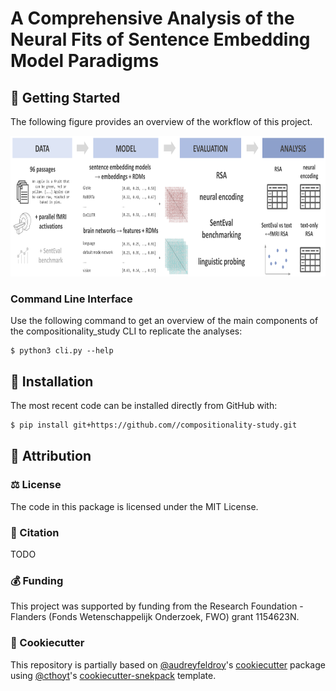 # A Comprehensive Analysis of the Neural Fits of Sentence Embedding Model Paradigms

## 💪 Getting Started

The following figure provides an overview of the workflow of this project.

<p align="center">
  <img src="images/workflow.png" height="225">
</p>

### Command Line Interface

Use the following command to get an overview of the main components of the compositionality_study CLI to replicate the analyses:

```shell
$ python3 cli.py --help
```

## 🚀 Installation

The most recent code can be installed directly from GitHub with:

```bash
$ pip install git+https://github.com//compositionality-study.git
```
## 👋 Attribution

### ⚖️ License

The code in this package is licensed under the MIT License.

### 📖 Citation

TODO

### 💰 Funding

This project was supported by funding from the Research Foundation - Flanders (Fonds Wetenschappelijk Onderzoek, FWO) grant 1154623N.

### 🍪 Cookiecutter

This repository is partially based on [@audreyfeldroy](https://github.com/audreyfeldroy)'s
[cookiecutter](https://github.com/cookiecutter/cookiecutter) package using [@cthoyt](https://github.com/cthoyt)'s
[cookiecutter-snekpack](https://github.com/cthoyt/cookiecutter-snekpack) template.
